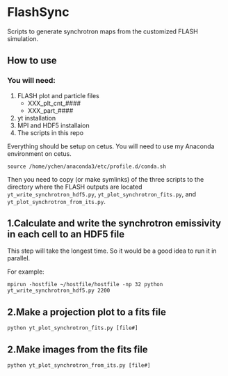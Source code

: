 # FlashSync

Scripts to generate synchrotron maps from the customized FLASH simulation.

## How to use

### You will need:
1. FLASH plot and particle files
    * XXX_plt_cnt_####
    * XXX_part_####
2. yt installation
3. MPI and HDF5 installaion
4. The scripts in this repo

Everything should be setup on cetus. You will need to use my Anaconda environment on cetus.

```source /home/ychen/anaconda3/etc/profile.d/conda.sh```

Then you need to copy (or make symlinks) of the three scripts to the directory where the FLASH outputs are located
`yt_write_synchrotron_hdf5.py`, `yt_plot_synchrotron_fits.py`, and `yt_plot_synchrotron_from_its.py`.

1.Calculate and write the synchrotron emissivity in each cell to an HDF5 file
----
This step will take the longest time. So it would be a good idea to run it in parallel.

For example:

```mpirun -hostfile ~/hostfile/hostfile -np 32 python yt_write_synchrotron_hdf5.py 2200```

2.Make a projection plot to a fits file
----
```python yt_plot_synchrotron_fits.py [file#]```

2.Make images from the fits file
----
```python yt_plot_synchrotron_from_its.py [file#]```
